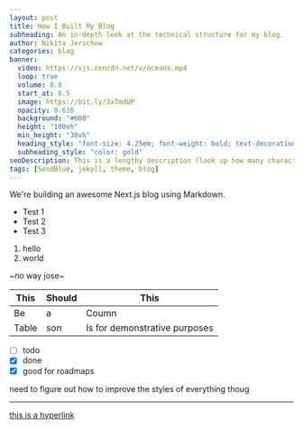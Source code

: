 ```yaml
---
layout: post
title: How I Built My Blog
subheading: An in-depth look at the technical structure for my blog.
author: Nikita Jerschow
categories: blog
banner:
  video: https://vjs.zencdn.net/v/oceans.mp4
  loop: true
  volume: 0.8
  start_at: 8.5
  image: https://bit.ly/3xTmdUP
  opacity: 0.618
  background: "#000"
  height: "100vh"
  min_height: "38vh"
  heading_style: "font-size: 4.25em; font-weight: bold; text-decoration: underline"
  subheading_style: "color: gold"
seoDescription: This is a lengthy description (look up how many characters is recommended for SEO descriptions) that will be as clickable as possible
tags: [SendBlue, jekyll, theme, blog]
---
```


We're building an awesome Next.js blog using Markdown.

* Test 1
* Test 2
* Test 3

1. hello 
2. world

~no way jose~

| This | Should | This |
| --- | --- | --- |
| Be | a | Coumn |
| Table | son | Is for demonstrative purposes |

- [ ] todo
- [x] done
- [x] good for roadmaps

need to figure out how to improve the styles of everything thoug

-----

[this is a hyperlink](https://google.com)


